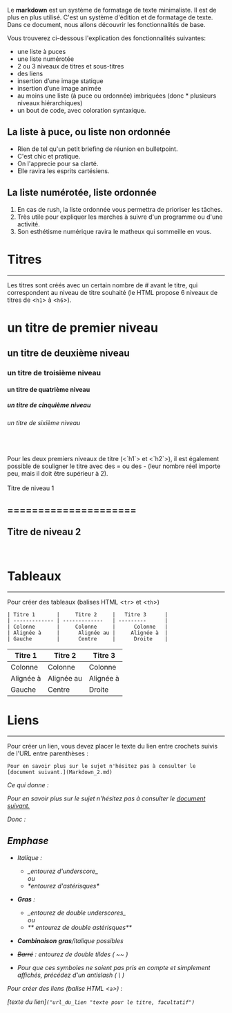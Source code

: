 Le **markdown** est un système de formatage de texte minimaliste. Il est de plus en plus utilisé. C'est un système d'édition et de formatage de texte. Dans ce document, nous allons découvrir les fonctionnalités de base.

 Vous trouverez ci-dessous l'explication des fonctionnalités suivantes:


* une liste à puces
* une liste numérotée
* 2 ou 3 niveaux de titres et sous-titres
* des liens
* insertion d’une image statique
* insertion d’une image animée
* au moins une liste (à puce ou ordonnée) imbriquées (donc * plusieurs niveaux hiérarchiques)
* un bout de code, avec coloration syntaxique.


## La liste à puce, ou liste non ordonnée


* Rien de tel qu'un petit briefing de réunion en bulletpoint.
* C'est chic et pratique.  
* On l'apprecie pour sa clarté.
* Elle ravira les esprits cartésiens.

## La liste numérotée, liste ordonnée
1. En cas de rush, la liste ordonnée vous permettra de prioriser les tâches.
2. Très utile pour expliquer les marches à suivre d'un programme ou d'une activité.
3. Son esthétisme numérique ravira le matheux qui sommeille en vous.


# Titres
---------


Les titres sont créés avec un certain nombre de # avant le titre, qui correspondent au niveau de titre souhaité (le HTML propose 6 niveaux de titres de <`h1`> à <`h6`>).

# un titre de premier niveau
## un titre de deuxième niveau
### un titre de troisième niveau
#### un titre de quatrième niveau
##### un titre de cinquième niveau
###### un titre de sixième niveau

<br>
<br>
Pour les deux premiers niveaux de titre (<`h1`> et <`h2`>), il est également possible de souligner le titre avec des = ou des - (leur nombre réel importe peu, mais il doit être supérieur à 2).

<br>
<br>
Titre de niveau 1

=====================
<br>
<br>
Titre de niveau 2
-------------------
<br>

# Tableaux
-----------

Pour créer des tableaux (balises HTML <`tr`> et <`th`>)
<br>

```
| Titre 1       |     Titre 2     |   Titre 3      |
| ------------- | -------------   | ---------      |
| Colonne       |     Colonne     |      Colonne   |
| Alignée à     |      Alignée au |     Alignée à  |
| Gauche        |      Centre     |      Droite    |
```

| Titre 1       |     Titre 2     |   Titre 3      |
| ------------- | -------------   | ---------      |
| Colonne       |     Colonne     |      Colonne   |
| Alignée à     |      Alignée au |     Alignée à  |
| Gauche        |      Centre     |      Droite    |


# Liens
---------

Pour créer un lien, vous devez placer le texte du lien entre crochets suivis de l'URL entre parenthèses :

`Pour en savoir plus sur le sujet n'hésitez pas à consulter le [document suivant.](Markdown_2.md)`

<em>Ce qui donne<em> :

Pour en savoir plus sur le sujet n'hésitez pas à consulter le [document suivant.](Markdown_2.md)
<br>


<em>Donc<em> :

## Emphase

* _Italique_ :
  * \_entourez d'underscore\_ <br/>
  ou <br/>
  * \*entourez d'astérisques\*

* __Gras__ :
  * \__entourez de double underscores\__ <br/>
  ou <br/>
  * \*\* entourez de double astérisques\*\*

* *__Combinaison__* __gras__/*italique* possibles

* ~~Barré~~ : entourez de double tildes ( ~~ )   
* Pour que ces symboles ne soient pas pris en compte et simplement affichés, précédez d'un antislash ( \\ )

Pour créer des liens (balise HTML <`a`>) :

[texte du lien]`("url_du_lien "texte pour le titre, facultatif")`
